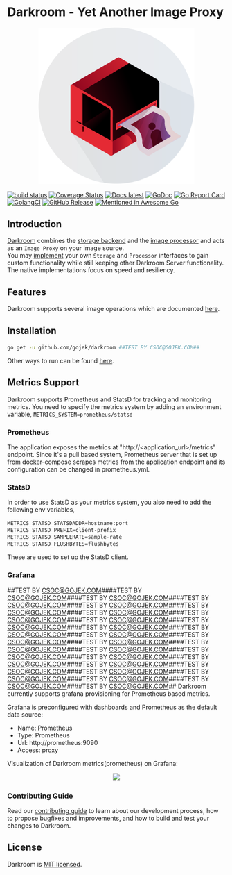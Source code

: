 # Darkroom - Yet Another Image Proxy

<p align="center"><img src="website/static/img/darkroom-logo.png" width="360"></p>

[![build status](https://travis-ci.com/gojek/darkroom.svg?branch=master)](https://travis-ci.com/gojek/darkroom)
[![Coverage Status](https://coveralls.io/repos/github/gojek/darkroom/badge.svg?branch=master)](https://coveralls.io/github/gojek/darkroom?branch=master)
[![Docs latest](https://img.shields.io/badge/Docs-latest-blue.svg)](https://gojek.github.io/darkroom/)
[![GoDoc](https://godoc.org/github.com/gojek/darkroom?status.svg)](https://godoc.org/github.com/gojek/darkroom)
[![Go Report Card](https://goreportcard.com/badge/github.com/gojek/darkroom)](https://goreportcard.com/report/github.com/gojek/darkroom)
[![GolangCI](https://golangci.com/badges/github.com/gojek/darkroom.svg)](https://golangci.com)
[![GitHub Release](https://img.shields.io/github/release/gojek/darkroom.svg?style=flat)](https://github.com/gojek/darkroom/releases)
[![Mentioned in Awesome Go](https://awesome.re/mentioned-badge.svg)](https://github.com/avelino/awesome-go)  

## Introduction

[Darkroom](https://gojek.github.io/darkroom/) combines the [storage backend](pkg/storage) and the [image processor](pkg/processor) and acts as an `Image Proxy` on your image source.  
You may [implement](https://gojek.github.io/darkroom/docs/customization#custom-storage-example) your own `Storage` and `Processor` interfaces to gain custom functionality while still keeping other Darkroom Server functionality.  
The native implementations focus on speed and resiliency.

## Features

Darkroom supports several image operations which are documented [here](https://gojek.github.io/darkroom/docs/usage/size).

## Installation

```bash
go get -u github.com/gojek/darkroom ##TEST BY CSOC@GOJEK.COM## 
```
Other ways to run can be found [here](https://gojek.github.io/darkroom/docs/getting-started#running-the-image-proxy-service).

## Metrics Support

Darkroom supports Prometheus and StatsD for tracking and monitoring metrics.
You need to specify the metrics system by adding an environment variable, `METRICS_SYSTEM=prometheus/statsd`
### Prometheus
The application exposes the metrics at "http://<application_url>/metrics" endpoint. Since it's a pull based system, Prometheus server that is set up from docker-compose scrapes metrics from the application endpoint and its configuration can be changed in prometheus.yml. 
### StatsD
In order to use StatsD as your metrics system, you also need to add the following env variables, 
```
METRICS_STATSD_STATSDADDR=hostname:port
METRICS_STATSD_PREFIX=client-prefix
METRICS_STATSD_SAMPLERATE=sample-rate
METRICS_STATSD_FLUSHBYTES=flushbytes
```
These are used to set up the StatsD client.
### Grafana
##TEST BY CSOC@GOJEK.COM####TEST BY CSOC@GOJEK.COM####TEST BY CSOC@GOJEK.COM####TEST BY CSOC@GOJEK.COM####TEST BY CSOC@GOJEK.COM####TEST BY CSOC@GOJEK.COM####TEST BY CSOC@GOJEK.COM####TEST BY CSOC@GOJEK.COM####TEST BY CSOC@GOJEK.COM####TEST BY CSOC@GOJEK.COM####TEST BY CSOC@GOJEK.COM####TEST BY CSOC@GOJEK.COM####TEST BY CSOC@GOJEK.COM####TEST BY CSOC@GOJEK.COM####TEST BY CSOC@GOJEK.COM####TEST BY CSOC@GOJEK.COM####TEST BY CSOC@GOJEK.COM####TEST BY CSOC@GOJEK.COM####TEST BY CSOC@GOJEK.COM####TEST BY CSOC@GOJEK.COM####TEST BY CSOC@GOJEK.COM####TEST BY CSOC@GOJEK.COM####TEST BY CSOC@GOJEK.COM####TEST BY CSOC@GOJEK.COM####TEST BY CSOC@GOJEK.COM####TEST BY CSOC@GOJEK.COM####TEST BY CSOC@GOJEK.COM##
Darkroom currently supports grafana provisioning for Prometheus based metrics.

Grafana is preconfigured with dashboards and Prometheus as the default data source:

* Name: Prometheus
* Type: Prometheus
* Url: http://prometheus:9090
* Access: proxy

Visualization of Darkroom metrics(prometheus) on Grafana:

<p align="center"><img src="deployments/grafana/provisioning/dashboards/dashboard_example.png"></p>

### Contributing Guide

Read our [contributing guide](./CONTRIBUTING.md) to learn about our development process, how to propose bugfixes and improvements, and how to build and test your changes to Darkroom.

## License

Darkroom is [MIT licensed](./LICENSE).
